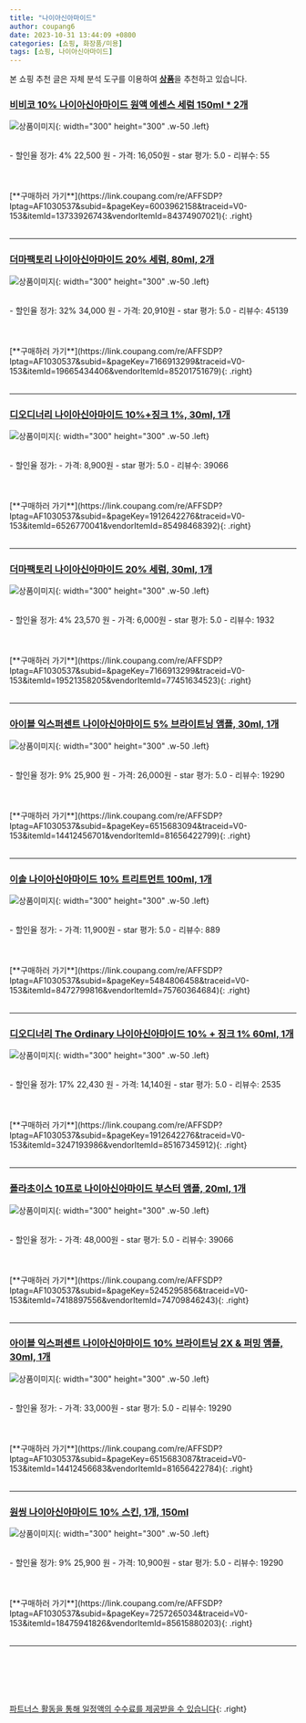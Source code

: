 ```yaml
---
title: "나이아신아마이드"
author: coupang6
date: 2023-10-31 13:44:09 +0800
categories: [쇼핑, 화장품/미용]
tags: [쇼핑, 나이아신아마이드]
---
```


본 쇼핑 추천 글은 자체 분석 도구를 이용하여 [**상품**](https://link.coupang.com/a/bao1ui)을 추천하고 있습니다.

### [비비코 10% 나이아신아마이드 원액 에센스 세럼 150ml * 2개](https://link.coupang.com/re/AFFSDP?lptag=AF1030537&subid=&pageKey=6003962158&traceid=V0-153&itemId=13733926743&vendorItemId=84374907021)

![상품이미지](https://thumbnail10.coupangcdn.com/thumbnails/remote/230x230ex/image/vendor_inventory/1339/51eb7728f103acb39a954fc1b78ed01623db06090a535db0ab8cc6023c97.jpg){: width="300" height="300" .w-50 .left}


<br>
- 할인율 정가: 4%  22,500   원
- 가격: 16,050원
- star 평가: 5.0
- 리뷰수: 55
<br>
<br>
<br>
<br>
[**구매하러 가기**](https://link.coupang.com/re/AFFSDP?lptag=AF1030537&subid=&pageKey=6003962158&traceid=V0-153&itemId=13733926743&vendorItemId=84374907021){: .right}
<br>
<br>

---

### [더마팩토리 나이아신아마이드 20% 세럼, 80ml, 2개](https://link.coupang.com/re/AFFSDP?lptag=AF1030537&subid=&pageKey=7166913299&traceid=V0-153&itemId=19665434406&vendorItemId=85201751679)

![상품이미지](https://thumbnail6.coupangcdn.com/thumbnails/remote/230x230ex/image/vendor_inventory/7643/736916e90d5967f1e88a0e2d761b1c178eee6e1f34c1dc309449d44cd960.jpg){: width="300" height="300" .w-50 .left}


<br>
- 할인율 정가: 32%  34,000   원
- 가격: 20,910원
- star 평가: 5.0
- 리뷰수: 45139
<br>
<br>
<br>
<br>
[**구매하러 가기**](https://link.coupang.com/re/AFFSDP?lptag=AF1030537&subid=&pageKey=7166913299&traceid=V0-153&itemId=19665434406&vendorItemId=85201751679){: .right}
<br>
<br>

---

### [디오디너리 나이아신아마이드 10%+징크 1%, 30ml, 1개](https://link.coupang.com/re/AFFSDP?lptag=AF1030537&subid=&pageKey=1912642276&traceid=V0-153&itemId=6526770041&vendorItemId=85498468392)

![상품이미지](https://thumbnail9.coupangcdn.com/thumbnails/remote/230x230ex/image/vendor_inventory/f23e/20cdde3c00e398957abc3a2d1c93eaa0428adc8bef7dd40e66b11ae24bea.jpg){: width="300" height="300" .w-50 .left}


<br>
- 할인율 정가: 
- 가격: 8,900원
- star 평가: 5.0
- 리뷰수: 39066
<br>
<br>
<br>
<br>
[**구매하러 가기**](https://link.coupang.com/re/AFFSDP?lptag=AF1030537&subid=&pageKey=1912642276&traceid=V0-153&itemId=6526770041&vendorItemId=85498468392){: .right}
<br>
<br>

---

### [더마팩토리 나이아신아마이드 20% 세럼, 30ml, 1개](https://link.coupang.com/re/AFFSDP?lptag=AF1030537&subid=&pageKey=7166913299&traceid=V0-153&itemId=19521358205&vendorItemId=77451634523)

![상품이미지](https://thumbnail10.coupangcdn.com/thumbnails/remote/230x230ex/image/vendor_inventory/c914/2ffbdbbe526a03f77d1f2774e82cae969591024e7704b535a56c7b66a796.png){: width="300" height="300" .w-50 .left}


<br>
- 할인율 정가: 4%  23,570   원
- 가격: 6,000원
- star 평가: 5.0
- 리뷰수: 1932
<br>
<br>
<br>
<br>
[**구매하러 가기**](https://link.coupang.com/re/AFFSDP?lptag=AF1030537&subid=&pageKey=7166913299&traceid=V0-153&itemId=19521358205&vendorItemId=77451634523){: .right}
<br>
<br>

---

### [아이블 익스퍼센트 나이아신아마이드 5% 브라이트닝 앰플, 30ml, 1개](https://link.coupang.com/re/AFFSDP?lptag=AF1030537&subid=&pageKey=6515683094&traceid=V0-153&itemId=14412456701&vendorItemId=81656422799)

![상품이미지](https://thumbnail6.coupangcdn.com/thumbnails/remote/230x230ex/image/retail/images/3227409990925962-f2a44e1e-f7fb-4002-8b84-d44f9b1b29c5.jpg){: width="300" height="300" .w-50 .left}


<br>
- 할인율 정가: 9%  25,900   원
- 가격: 26,000원
- star 평가: 5.0
- 리뷰수: 19290
<br>
<br>
<br>
<br>
[**구매하러 가기**](https://link.coupang.com/re/AFFSDP?lptag=AF1030537&subid=&pageKey=6515683094&traceid=V0-153&itemId=14412456701&vendorItemId=81656422799){: .right}
<br>
<br>

---

### [이솔 나이아신아마이드 10% 트리트먼트 100ml, 1개](https://link.coupang.com/re/AFFSDP?lptag=AF1030537&subid=&pageKey=5484806458&traceid=V0-153&itemId=8472799816&vendorItemId=75760364684)

![상품이미지](https://thumbnail6.coupangcdn.com/thumbnails/remote/230x230ex/image/vendor_inventory/3dde/fbdbc71c847a64449d3137b93e1edd266bf22537c782b5cd20a2b8547804.jpg){: width="300" height="300" .w-50 .left}


<br>
- 할인율 정가: 
- 가격: 11,900원
- star 평가: 5.0
- 리뷰수: 889
<br>
<br>
<br>
<br>
[**구매하러 가기**](https://link.coupang.com/re/AFFSDP?lptag=AF1030537&subid=&pageKey=5484806458&traceid=V0-153&itemId=8472799816&vendorItemId=75760364684){: .right}
<br>
<br>

---

### [디오디너리 The Ordinary 나이아신아마이드 10% + 징크 1% 60ml, 1개](https://link.coupang.com/re/AFFSDP?lptag=AF1030537&subid=&pageKey=1912642276&traceid=V0-153&itemId=3247193986&vendorItemId=85167345912)

![상품이미지](https://thumbnail8.coupangcdn.com/thumbnails/remote/230x230ex/image/vendor_inventory/dca5/b286fe7cf20f2792aa4b79279338db10a9ac840c6d670bd0a9859045b81b.jpg){: width="300" height="300" .w-50 .left}


<br>
- 할인율 정가: 17%  22,430   원
- 가격: 14,140원
- star 평가: 5.0
- 리뷰수: 2535
<br>
<br>
<br>
<br>
[**구매하러 가기**](https://link.coupang.com/re/AFFSDP?lptag=AF1030537&subid=&pageKey=1912642276&traceid=V0-153&itemId=3247193986&vendorItemId=85167345912){: .right}
<br>
<br>

---

### [폴라초이스 10프로 나이아신아마이드 부스터 앰플, 20ml, 1개](https://link.coupang.com/re/AFFSDP?lptag=AF1030537&subid=&pageKey=5245295856&traceid=V0-153&itemId=7418897556&vendorItemId=74709846243)

![상품이미지](https://thumbnail8.coupangcdn.com/thumbnails/remote/230x230ex/image/retail/images/2021/03/04/15/0/e7e8e1a9-060b-43c8-8a90-8d5667f26ea9.jpg){: width="300" height="300" .w-50 .left}


<br>
- 할인율 정가: 
- 가격: 48,000원
- star 평가: 5.0
- 리뷰수: 39066
<br>
<br>
<br>
<br>
[**구매하러 가기**](https://link.coupang.com/re/AFFSDP?lptag=AF1030537&subid=&pageKey=5245295856&traceid=V0-153&itemId=7418897556&vendorItemId=74709846243){: .right}
<br>
<br>

---

### [아이블 익스퍼센트 나이아신아마이드 10% 브라이트닝 2X & 퍼밍 앰플, 30ml, 1개](https://link.coupang.com/re/AFFSDP?lptag=AF1030537&subid=&pageKey=6515683087&traceid=V0-153&itemId=14412456683&vendorItemId=81656422784)

![상품이미지](https://thumbnail8.coupangcdn.com/thumbnails/remote/230x230ex/image/retail/images/3244358870162315-8d4780ad-6741-4982-9219-23d6c53b3483.jpg){: width="300" height="300" .w-50 .left}


<br>
- 할인율 정가: 
- 가격: 33,000원
- star 평가: 5.0
- 리뷰수: 19290
<br>
<br>
<br>
<br>
[**구매하러 가기**](https://link.coupang.com/re/AFFSDP?lptag=AF1030537&subid=&pageKey=6515683087&traceid=V0-153&itemId=14412456683&vendorItemId=81656422784){: .right}
<br>
<br>

---

### [원씽 나이아신아마이드 10% 스킨, 1개, 150ml](https://link.coupang.com/re/AFFSDP?lptag=AF1030537&subid=&pageKey=7257265034&traceid=V0-153&itemId=18475941826&vendorItemId=85615880203)

![상품이미지](https://thumbnail10.coupangcdn.com/thumbnails/remote/230x230ex/image/rs_quotation_api/5asrfnlu/144ae524f6204a4f8fb440909b6cfff1.jpg){: width="300" height="300" .w-50 .left}


<br>
- 할인율 정가: 9%  25,900   원
- 가격: 10,900원
- star 평가: 5.0
- 리뷰수: 19290
<br>
<br>
<br>
<br>
[**구매하러 가기**](https://link.coupang.com/re/AFFSDP?lptag=AF1030537&subid=&pageKey=7257265034&traceid=V0-153&itemId=18475941826&vendorItemId=85615880203){: .right}
<br>
<br>

---
<br><br><br><br><br> [파트너스 활동을 통해 일정액의 수수료를 제공받을 수 있습니다](https://link.coupang.com/a/bao1ui){: .right}